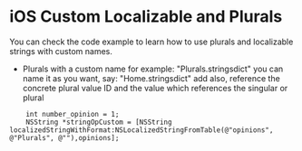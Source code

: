 # iOS Custom Localizable and Plurals

You can check the code example to learn how to use plurals and localizable strings with custom names.

- Plurals with a custom name for example: "Plurals.stringsdict" you can name it as you want, say: "Home.stringsdict" add also, reference the concrete plural value ID and the value which references the singular or plural

```objc
    int number_opinion = 1;
    NSString *stringOpCustom = [NSString localizedStringWithFormat:NSLocalizedStringFromTable(@"opinions", @"Plurals", @""),opinions];
```  


